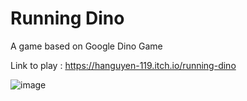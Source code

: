 # Running Dino
 A game based on Google Dino Game
 
Link to play : https://hanguyen-119.itch.io/running-dino
 
![image](https://github.com/HAnguyen-119/Running-Dino/assets/76058446/d45c1f94-f0ec-40f9-b015-05d036ab5d1c)


